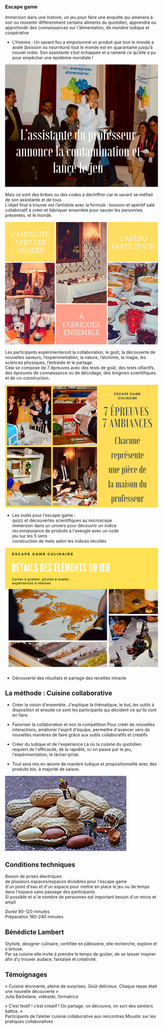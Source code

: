 ### Escape game

Immersion dans une histoire, un jeu pour faire une enquête qui amènera à voir ou ressentir différemment certains aliments du quotidien, apprendre ou approfondir des connaissances sur l'alimentation, de manière ludique et coopérative 

* L'histoire : Un savant fou a empoisonné un produit que tout le monde a avalé (boisson ou nourriture) tout le monde est en quarantaine jusqu’à nouvel ordre. Son assistante s’est échappée et a ramené ce qu’elle a pu pour empêcher une épidémie mondiale ! 

![escape game](https://github.com/bndct-lmbrt/ateliers/raw/master/medias/escape-game1.jpg)  


Mais ce sont des bribes ou des codes à déchiffrer car le savant se méfiait de son assistante et de tous.  
L’objet final à trouver est l’antidote avec la formule : boisson et apéritif salé collaboratif à créer et fabriquer ensemble pour sauver les personnes présentes, et le monde.  

![escape game](https://github.com/bndct-lmbrt/ateliers/raw/master/medias/escape-game2.jpg)  


Les participants expérimenteront la collaboration, le goût, la découverte de nouvelles saveurs, l’expérimentation, la nature, l’alchimie, la magie, les sciences physiques, l’entraide et le partage.  
Cela se compose de 7 épreuves avec des tests de goût, des tests olfactifs, des épreuves de connaissance ou de décodage, des énigmes scientifiques et de co-construction.  

![escape game](https://github.com/bndct-lmbrt/ateliers/raw/master/medias/escape-game3.jpg)

* Les outils pour l'escape-game :    
quizz et découvertes scientifiques au microscope    
immersion dans un univers pour découvrir un indice  
reconnaissance de produits à l'aveugle avec un code  
jeu sur les 5 sens  
construction de mets selon les indices récoltés   

![escape game](https://github.com/bndct-lmbrt/ateliers/raw/master/medias/escape-game4.jpg) 

* Découverte des résultats et partage des recettes miracle  

 


## La méthode  : Cuisine collaborative



*	Créer la vision d'ensemble.
J'explique la thématique, le but, les outils à disposition et ensuite ce sont les participants qui décident ce qu'ils vont en faire.

* Favoriser la collaboration et non la compétition
Pour créer de nouvelles interactions, améliorer l'esprit d'équipe, permettre d'avancer vers de nouvelles manières de faire grâce aux outils collaboratifs et créatifs

* Créer du ludique et de l'expérience
Là où la cuisine du quotidien requiert de l'efficacité, de la rapidité, ici on passe par le jeu, l'expérimentation, le lâcher-prise.

* Tout sera mis en œuvre de manière ludique et propositionnelle avec des produits bio, à majorité de saison.  

 ![travaux](https://github.com/bndct-lmbrt/ateliers/raw/master/medias/travaux-cacahuete.jpg) 
  




## Conditions techniques 

*Besoin*  de prises électriques   
de plusieurs espaces/espaces divisibles pour l'escape game  
d'un point d'eau et d'un espace pour mettre en place le jeu ou de temps dans l'espace sans passage des participants  
Si possible et si le nombre de personnes est important besoin d'un micro et ampli

*Durée*  90-120 minutes  
Préparation 180-240 minutes   

  
  


## Bénédicte Lambert

Styliste, designer culinaire, certifiée en pâtisserie, elle recherche, explore et s'amuse.   
Par sa cuisine elle invite à prendre le temps de goûter, de se laisser inspirer afin d'y trouver audace, fantaisie et créativité.    
  
  
   


##	Témoignages 

« Cuisine étonnante, pleine de surprises. Goût délicieux. Chaque repas était une nouvelle découverte »    
Julia Barbelane, vidéaste, formatrice    


« C’est festif ! c’est créatif ! On partage, on découvre, on sort des sentiers battus. »    
Participants de l’atelier cuisine collaborative aux rencontres Moustic sur les pratiques collaboratives  